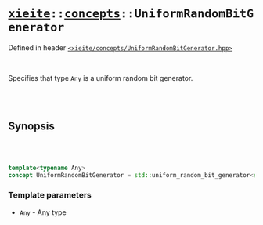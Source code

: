 # [`xieite`](../../README.md)`::`[`concepts`](../../docs/concepts.md)`::UniformRandomBitGenerator`
Defined in header [`<xieite/concepts/UniformRandomBitGenerator.hpp>`](../../include/xieite/UniformRandomBitGenerator.hpp)

<br/>

Specifies that type `Any` is a uniform random bit generator.

<br/><br/>

## Synopsis

<br/><br/>

```cpp
template<typename Any>
concept UniformRandomBitGenerator = std::uniform_random_bit_generator<std::remove_reference_t<Any>>;
```
### Template parameters
- `Any` - Any type
